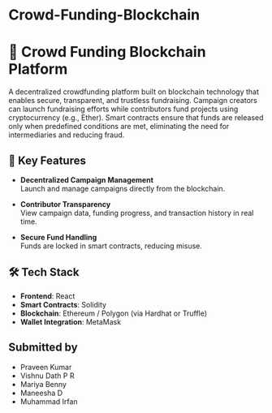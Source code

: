 # Crowd-Funding-Blockchain
# 🚀 Crowd Funding Blockchain Platform

A decentralized crowdfunding platform built on blockchain technology that enables secure, transparent, and trustless fundraising. Campaign creators can launch fundraising efforts while contributors fund projects using cryptocurrency (e.g., Ether). Smart contracts ensure that funds are released only when predefined conditions are met, eliminating the need for intermediaries and reducing fraud.

## 🔐 Key Features

- **Decentralized Campaign Management**  
  Launch and manage campaigns directly from the blockchain.

- **Contributor Transparency**  
  View campaign data, funding progress, and transaction history in real time.

- **Secure Fund Handling**  
  Funds are locked in smart contracts, reducing misuse.

## 🛠️ Tech Stack

- **Frontend**: React  
- **Smart Contracts**: Solidity  
- **Blockchain**: Ethereum / Polygon (via Hardhat or Truffle)  
- **Wallet Integration**: MetaMask

## Submitted by 
- Praveen Kumar
- Vishnu Dath P R
- Mariya Benny
- Maneesha D
- Muhammad Irfan






